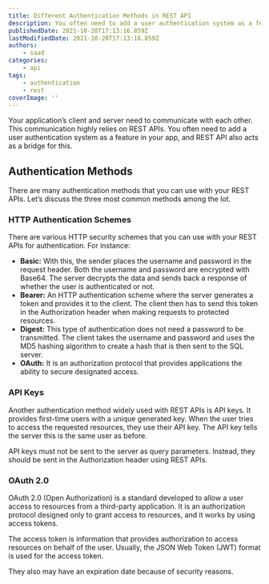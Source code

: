```yaml
---
title: Different Authentication Methods in REST API
description: You often need to add a user authentication system as a feature in your app, and REST API also acts as a bridge for this. Let's take a look at different REST API authentication methods.
publishedDate: 2021-10-20T17:13:16.859Z
lastModifiedDate: 2021-10-20T17:13:16.859Z
authors:
    - saad
categories:
    - api
tags:
    - authentication
    - rest
coverImage: ''
---
```


<Lead>
	Your application’s client and server need to communicate with each other.
	This communication highly relies on REST APIs. You often need to add a user
	authentication system as a feature in your app, and REST API also acts as a
	bridge for this.
</Lead>

## Authentication Methods

There are many authentication methods that you can use with your REST APIs. Let’s discuss the three most common methods among the lot.

### HTTP Authentication Schemes

There are various HTTP security schemes that you can use with your REST APIs for authentication. For instance:

-   **Basic:** With this, the sender places the username and password in the request header. Both the username and password are encrypted with Base64. The server decrypts the data and sends back a response of whether the user is authenticated or not.
-   **Bearer:** An HTTP authentication scheme where the server generates a token and provides it to the client. The client then has to send this token in the Authorization header when making requests to protected resources.
-   **Digest:** This type of authentication does not need a password to be transmitted. The client takes the username and password and uses the MD5 hashing algorithm to create a hash that is then sent to the SQL server.
-   **OAuth:** It is an authorization protocol that provides applications the ability to secure designated access.

### API Keys

Another authentication method widely used with REST APIs is API keys. It provides first-time users with a unique generated key. When the user tries to access the requested resources, they use their API key. The API key tells the server this is the same user as before.

<Callout>
	API keys must not be sent to the server as query parameters. Instead, they
	should be sent in the Authorization header using REST APIs.
</Callout>

### OAuth 2.0

OAuth 2.0 (Open Authorization) is a standard developed to allow a user access to resources from a third-party application. It is an authorization protocol designed only to grant access to resources, and it works by using access tokens.

The access token is information that provides authorization to access resources on behalf of the user. Usually, the JSON Web Token (JWT) format is used for the access token.

<Callout type="warning">
	They also may have an expiration date because of security reasons.
</Callout>
